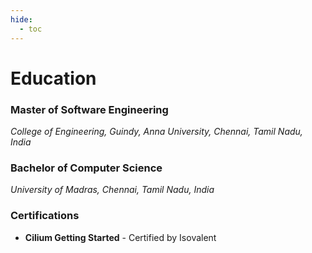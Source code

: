 ```yaml
---
hide:
  - toc
---
```


# Education

### Master of Software Engineering
*College of Engineering, Guindy, Anna University, Chennai, Tamil Nadu, India*

### Bachelor of Computer Science
*University of Madras, Chennai, Tamil Nadu, India*

### Certifications
* **Cilium Getting Started** - Certified by Isovalent